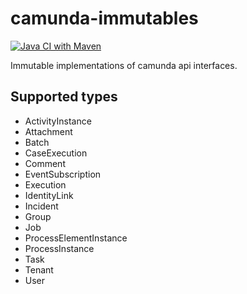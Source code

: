 # camunda-immutables

[![Java CI with Maven](https://github.com/holunda-io/camunda-commons-immutables/workflows/Java%20CI%20with%20Maven/badge.svg)](https://github.com/holunda-io/camunda-commons-immutables/actions?query=workflow%3A%22Java+CI+with+Maven%22)

Immutable implementations of camunda api interfaces.

## Supported types

* ActivityInstance
* Attachment
* Batch
* CaseExecution
* Comment
* EventSubscription
* Execution
* IdentityLink
* Incident
* Group
* Job
* ProcessElementInstance
* ProcessInstance
* Task
* Tenant
* User
